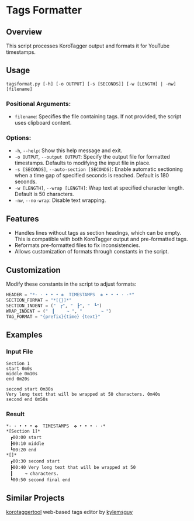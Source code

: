 # Tags Formatter

## Overview
This script processes KoroTagger output and formats it for YouTube timestamps.

## Usage
```
tagsformat.py [-h] [-o OUTPUT] [-s [SECONDS]] [-w [LENGTH] | -nw] [filename]
```

### Positional Arguments:
- `filename`: Specifies the file containing tags. If not provided, the script uses clipboard content.

### Options:
- `-h`, `--help`: Show this help message and exit.
- `-o OUTPUT`, `--output OUTPUT`: Specify the output file for formatted timestamps. Defaults to modifying the input file in place.
- `-s [SECONDS]`, `--auto-section [SECONDS]`: Enable automatic sectioning when a time gap of specified seconds is reached. Default is 180 seconds.
- `-w [LENGTH]`, `--wrap [LENGTH]`: Wrap text at specified character length. Default is 50 characters.
- `-nw`, `--no-wrap`: Disable text wrapping.

## Features
- Handles lines without tags as section headings, which can be empty. This is compatible with both KoroTagger output and pre-formatted tags.
- Reformats pre-formatted files to fix inconsistencies.
- Allows customization of formats through constants in the script.

## Customization
Modify these constants in the script to adjust formats:

```python
HEADER = "*· · • • • ✤  TIMESTAMPS  ✤ • • • · ·*"
SECTION_FORMAT = "*[{}]*"
SECTION_INDENT = ("ㅤ┏", "ㅤ┣", "ㅤ┗")
WRAP_INDENT = ("ㅤ┃ㅤㅤㅤ↝ ", "ㅤ ㅤㅤㅤ↝ ")
TAG_FORMAT = "{prefix}{time} {text}"
```

## Examples

### Input File
```
Section 1
start 0m0s
middle 0m10s
end 0m20s

second start 0m30s
Very long text that will be wrapped at 50 characters. 0m40s
second end 0m50s
```

### Result
```
*· · • • • ✤  TIMESTAMPS  ✤ • • • · ·*
*[Section 1]*
ㅤ┏00:00 start
ㅤ┣00:10 middle
ㅤ┗00:20 end
*[]*
ㅤ┏00:30 second start
ㅤ┣00:40 Very long text that will be wrapped at 50
ㅤ┃ㅤㅤㅤ↝ characters.
ㅤ┗00:50 second final end
```

## Similar Projects
[korotaggertool](https://github.com/kylemsguy/korotaggertool) web-based tags editor by [kylemsguy](https://github.com/kylemsguy)
